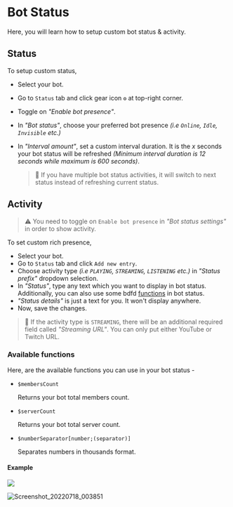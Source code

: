 # Bot Status
Here, you will learn how to setup custom bot status & activity.

## Status
To setup custom status,
- Select your bot.
- Go to `Status` tab and click gear icon `⚙️` at top-right corner.
- Toggle on *"Enable bot presence"*.
- In *"Bot status"*, choose your preferred bot presence _(i.e `Online`, `Idle`, `Invisible` etc.)_
- In *"Interval amount"*, set a custom interval duration. It is the _x_ seconds your bot status will be refreshed _(Minimum interval duration is 12 seconds while maximum is 600 seconds)_.

    > 📝 If you have multiple bot status activities, it will switch to next status instead of refreshing current status.

## Activity
> ⚠️ You need to toggle on `Enable bot presence` in *"Bot status settings"* in order to show activity.

To set custom rich presence,
- Select your bot.
- Go to `Status` tab and click `Add new entry`.
- Choose activity type _(i.e `PLAYING`, `STREAMING`, `LISTENING` etc.)_ in *"Status prefix"* dropdown selection.
- In *"Status"*, type any text which you want to display in bot status. Additionally, you can also use some bdfd [functions](#available-functions) in bot status.
- *"Status details"* is just a text for you. It won't display anywhere.
- Now, save the changes.

> 📝 If the activity type is `STREAMING`, there will be an additional required field called *"Streaming URL"*. You can only put either YouTube or Twitch URL.

### Available functions
Here, are the available functions you can use in your bot status -

- `$membersCount`

    Returns your bot total members count.
- `$serverCount`

    Returns your bot total server count.
- `$numberSeparator[number;(separator)]`

    Separates numbers in thousands format.

#### Example

![](https://user-images.githubusercontent.com/95774950/179421363-05c2a0e0-a686-4ee8-9745-e5df4fcb11f6.png)

![Screenshot_20220718_003851](https://user-images.githubusercontent.com/95774950/179421369-64e5fce9-9758-432f-ace6-600e322c2ccb.png)
